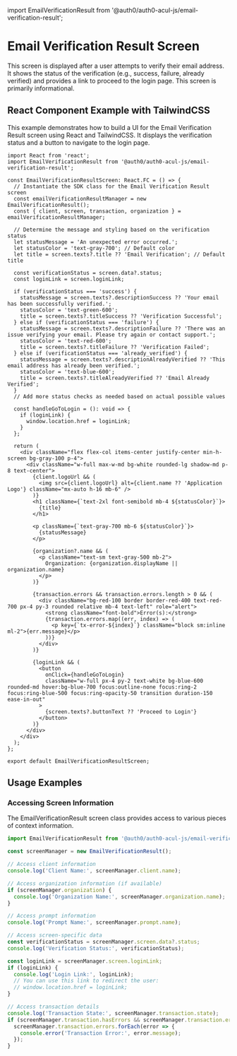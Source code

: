 import EmailVerificationResult from '@auth0/auth0-acul-js/email-verification-result';

# Email Verification Result Screen

This screen is displayed after a user attempts to verify their email address. It shows the status of the verification (e.g., success, failure, already verified) and provides a link to proceed to the login page. This screen is primarily informational.

## React Component Example with TailwindCSS

This example demonstrates how to build a UI for the Email Verification Result screen using React and TailwindCSS. It displays the verification status and a button to navigate to the login page.

```tsx
import React from 'react';
import EmailVerificationResult from '@auth0/auth0-acul-js/email-verification-result';

const EmailVerificationResultScreen: React.FC = () => {
  // Instantiate the SDK class for the Email Verification Result screen
  const emailVerificationResultManager = new EmailVerificationResult();
  const { client, screen, transaction, organization } = emailVerificationResultManager;

  // Determine the message and styling based on the verification status
  let statusMessage = 'An unexpected error occurred.';
  let statusColor = 'text-gray-700'; // Default color
  let title = screen.texts?.title ?? 'Email Verification'; // Default title

  const verificationStatus = screen.data?.status;
  const loginLink = screen.loginLink;

  if (verificationStatus === 'success') {
    statusMessage = screen.texts?.descriptionSuccess ?? 'Your email has been successfully verified.';
    statusColor = 'text-green-600';
    title = screen.texts?.titleSuccess ?? 'Verification Successful';
  } else if (verificationStatus === 'failure') {
    statusMessage = screen.texts?.descriptionFailure ?? 'There was an issue verifying your email. Please try again or contact support.';
    statusColor = 'text-red-600';
    title = screen.texts?.titleFailure ?? 'Verification Failed';
  } else if (verificationStatus === 'already_verified') {
    statusMessage = screen.texts?.descriptionAlreadyVerified ?? 'This email address has already been verified.';
    statusColor = 'text-blue-600';
    title = screen.texts?.titleAlreadyVerified ?? 'Email Already Verified';
  }
  // Add more status checks as needed based on actual possible values

  const handleGoToLogin = (): void => {
    if (loginLink) {
      window.location.href = loginLink;
    }
  };

  return (
    <div className="flex flex-col items-center justify-center min-h-screen bg-gray-100 p-4">
      <div className="w-full max-w-md bg-white rounded-lg shadow-md p-8 text-center">
        {client.logoUrl && (
          <img src={client.logoUrl} alt={client.name ?? 'Application Logo'} className="mx-auto h-16 mb-6" />
        )}
        <h1 className={`text-2xl font-semibold mb-4 ${statusColor}`}>
          {title}
        </h1>

        <p className={`text-gray-700 mb-6 ${statusColor}`}>
          {statusMessage}
        </p>

        {organization?.name && (
          <p className="text-sm text-gray-500 mb-2">
            Organization: {organization.displayName || organization.name}
          </p>
        )}

        {transaction.errors && transaction.errors.length > 0 && (
          <div className="bg-red-100 border border-red-400 text-red-700 px-4 py-3 rounded relative mb-4 text-left" role="alert">
            <strong className="font-bold">Error(s):</strong>
            {transaction.errors.map((err, index) => (
              <p key={`tx-error-${index}`} className="block sm:inline ml-2">{err.message}</p>
            ))}
          </div>
        )}

        {loginLink && (
          <button
            onClick={handleGoToLogin}
            className="w-full px-4 py-2 text-white bg-blue-600 rounded-md hover:bg-blue-700 focus:outline-none focus:ring-2 focus:ring-blue-500 focus:ring-opacity-50 transition duration-150 ease-in-out"
          >
            {screen.texts?.buttonText ?? 'Proceed to Login'}
          </button>
        )}
      </div>
    </div>
  );
};

export default EmailVerificationResultScreen;
```

## Usage Examples

### Accessing Screen Information

The EmailVerificationResult screen class provides access to various pieces of context information.

```typescript
import EmailVerificationResult from '@auth0/auth0-acul-js/email-verification-result';

const screenManager = new EmailVerificationResult();

// Access client information
console.log('Client Name:', screenManager.client.name);

// Access organization information (if available)
if (screenManager.organization) {
  console.log('Organization Name:', screenManager.organization.name);
}

// Access prompt information
console.log('Prompt Name:', screenManager.prompt.name);

// Access screen-specific data
const verificationStatus = screenManager.screen.data?.status;
console.log('Verification Status:', verificationStatus);

const loginLink = screenManager.screen.loginLink;
if (loginLink) {
  console.log('Login Link:', loginLink);
  // You can use this link to redirect the user:
  // window.location.href = loginLink;
}

// Access transaction details
console.log('Transaction State:', screenManager.transaction.state);
if (screenManager.transaction.hasErrors && screenManager.transaction.errors) {
  screenManager.transaction.errors.forEach(error => {
    console.error('Transaction Error:', error.message);
  });
}
```
